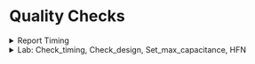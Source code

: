 # Quality Checks

<details>
<summary>Report Timing </summary>
<br>


</details>

<details>
<summary>Lab: Check_timing, Check_design, Set_max_capacitance, HFN </summary>
<br>


</details>


